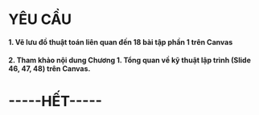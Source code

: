 <h1>YÊU CẦU</h1>
<h4>1. Vẽ lưu đồ thuật toán liên quan đến 18 bài tập phần 1 trên Canvas</h4>
<h4>2. Tham khảo nội dung Chương 1. Tổng quan về kỹ thuật lập trình (Slide 46, 47, 48) trên Canvas.</h4>


<h1>-----HẾT-----</h1>

